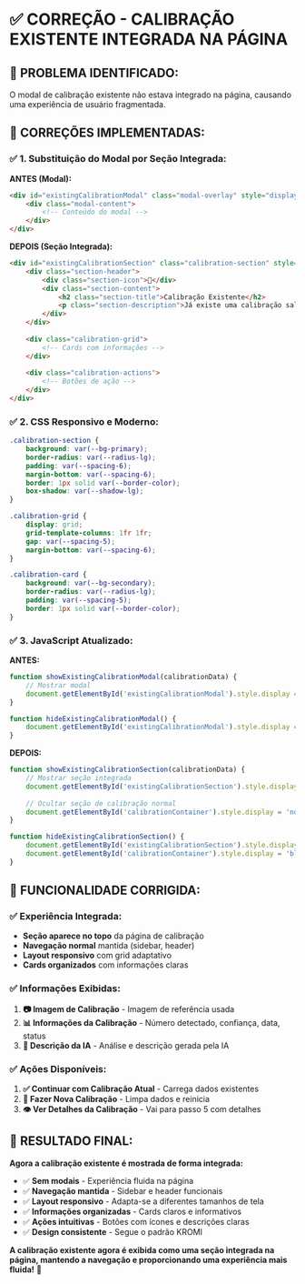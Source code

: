 # ✅ CORREÇÃO - CALIBRAÇÃO EXISTENTE INTEGRADA NA PÁGINA

## 🎯 **PROBLEMA IDENTIFICADO:**

O modal de calibração existente não estava integrado na página, causando uma experiência de usuário fragmentada.

## 🔧 **CORREÇÕES IMPLEMENTADAS:**

### ✅ **1. Substituição do Modal por Seção Integrada:**

**ANTES (Modal):**
```html
<div id="existingCalibrationModal" class="modal-overlay" style="display: none;">
    <div class="modal-content">
        <!-- Conteúdo do modal -->
    </div>
</div>
```

**DEPOIS (Seção Integrada):**
```html
<div id="existingCalibrationSection" class="calibration-section" style="display: none;">
    <div class="section-header">
        <div class="section-icon">🔧</div>
        <div class="section-content">
            <h2 class="section-title">Calibração Existente</h2>
            <p class="section-description">Já existe uma calibração salva para este evento</p>
        </div>
    </div>
    
    <div class="calibration-grid">
        <!-- Cards com informações -->
    </div>
    
    <div class="calibration-actions">
        <!-- Botões de ação -->
    </div>
</div>
```

### ✅ **2. CSS Responsivo e Moderno:**

```css
.calibration-section {
    background: var(--bg-primary);
    border-radius: var(--radius-lg);
    padding: var(--spacing-6);
    margin-bottom: var(--spacing-6);
    border: 1px solid var(--border-color);
    box-shadow: var(--shadow-lg);
}

.calibration-grid {
    display: grid;
    grid-template-columns: 1fr 1fr;
    gap: var(--spacing-5);
    margin-bottom: var(--spacing-6);
}

.calibration-card {
    background: var(--bg-secondary);
    border-radius: var(--radius-lg);
    padding: var(--spacing-5);
    border: 1px solid var(--border-color);
}
```

### ✅ **3. JavaScript Atualizado:**

**ANTES:**
```javascript
function showExistingCalibrationModal(calibrationData) {
    // Mostrar modal
    document.getElementById('existingCalibrationModal').style.display = 'flex';
}

function hideExistingCalibrationModal() {
    document.getElementById('existingCalibrationModal').style.display = 'none';
}
```

**DEPOIS:**
```javascript
function showExistingCalibrationSection(calibrationData) {
    // Mostrar seção integrada
    document.getElementById('existingCalibrationSection').style.display = 'block';
    
    // Ocultar seção de calibração normal
    document.getElementById('calibrationContainer').style.display = 'none';
}

function hideExistingCalibrationSection() {
    document.getElementById('existingCalibrationSection').style.display = 'none';
    document.getElementById('calibrationContainer').style.display = 'block';
}
```

## 🎯 **FUNCIONALIDADE CORRIGIDA:**

### ✅ **Experiência Integrada:**
- **Seção aparece no topo** da página de calibração
- **Navegação normal** mantida (sidebar, header)
- **Layout responsivo** com grid adaptativo
- **Cards organizados** com informações claras

### ✅ **Informações Exibidas:**
1. **📷 Imagem de Calibração** - Imagem de referência usada
2. **📊 Informações da Calibração** - Número detectado, confiança, data, status
3. **🤖 Descrição da IA** - Análise e descrição gerada pela IA

### ✅ **Ações Disponíveis:**
1. **✅ Continuar com Calibração Atual** - Carrega dados existentes
2. **🔄 Fazer Nova Calibração** - Limpa dados e reinicia
3. **👁️ Ver Detalhes da Calibração** - Vai para passo 5 com detalhes

## 🎉 **RESULTADO FINAL:**

**Agora a calibração existente é mostrada de forma integrada:**

- ✅ **Sem modais** - Experiência fluida na página
- ✅ **Navegação mantida** - Sidebar e header funcionais
- ✅ **Layout responsivo** - Adapta-se a diferentes tamanhos de tela
- ✅ **Informações organizadas** - Cards claros e informativos
- ✅ **Ações intuitivas** - Botões com ícones e descrições claras
- ✅ **Design consistente** - Segue o padrão KROMI

**A calibração existente agora é exibida como uma seção integrada na página, mantendo a navegação e proporcionando uma experiência mais fluida!** 🎉
